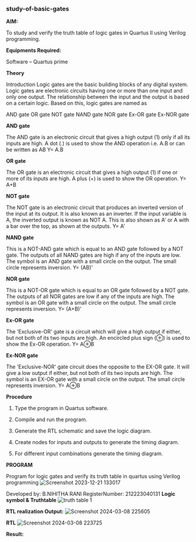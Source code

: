 ### study-of-basic-gates

**AIM:** 

To study and verify the truth table of logic gates in Quartus II using Verilog programming.

**Equipments Required:**

Software – Quartus prime 

**Theory**

Introduction Logic gates are the basic building blocks of any digital system. Logic gates are electronic circuits having one or more than one input and only one output. The relationship between the input and the output is based on a certain logic. Based on this, logic gates are named as

AND gate OR gate NOT gate NAND gate NOR gate Ex-OR gate Ex-NOR gate

**AND gate**
 
The AND gate is an electronic circuit that gives a high output (1) only if all its inputs are high. A dot (.) is used to show the AND operation i.e. A.B or can be written as AB
Y= A.B

**OR gate** 

The OR gate is an electronic circuit that gives a high output (1) if one or more of its inputs are high. A plus (+) is used to show the OR operation.
Y= A+B

**NOT gate**

The NOT gate is an electronic circuit that produces an inverted version of the input at its output. It is also known as an inverter. If the input variable is A, the inverted output is known as NOT A. This is also shown as A' or A with a bar over the top, as shown at the outputs.
Y= A'

**NAND gate**

This is a NOT-AND gate which is equal to an AND gate followed by a NOT gate. The outputs of all NAND gates are high if any of the inputs are low. The symbol is an AND gate with a small circle on the output. The small circle represents inversion.
Y= (AB)’

**NOR gate**

This is a NOT-OR gate which is equal to an OR gate followed by a NOT gate. The outputs of all NOR gates are low if any of the inputs are high. The symbol is an OR gate with a small circle on the output. The small circle represents inversion.
Y= (A+B)’

**Ex-OR gate**

The 'Exclusive-OR' gate is a circuit which will give a high output if either, but not both of its two inputs are high. An encircled plus sign (⊕) is used to show the Ex-OR operation.
Y= A⊕B

**Ex-NOR gate**

The 'Exclusive-NOR' gate circuit does the opposite to the EX-OR gate. It will give a low output if either, but not both of its two inputs are high. The symbol is an EX-OR gate with a small circle on the output. The small circle represents inversion.
Y= A⊕B

**Procedure** 

1.	Type the program in Quartus software.

2.	Compile and run the program.

3.	Generate the RTL schematic and save the logic diagram.

4.	Create nodes for inputs and outputs to generate the timing diagram.

5.	For different input combinations generate the timing diagram.


**PROGRAM**

Program for logic gates and verify its truth table in quartus using Verilog programming
![Screenshot 2023-12-21 133017](https://github.com/Kamal-Raj-A/Study-of-basic-digital-IC-s-and-verification-of-truth-tables-for-different-logic-gates-realization-/assets/145742556/7cb991e9-6cd4-4d5f-96f7-b0d40eb50bc2)

 Developed by: B.NIHITHA RANI
 RegisterNumber: 212223040131 
**Logic symbol & Truthtable**
![truth table 1](https://github.com/MOHAMEDRIDWAN/study-of-basic-gates/assets/146993368/41780ea8-1497-4759-8d5b-c3d5c46ec89e)

**RTL realization Output:** 
![Screenshot 2024-03-08 225605](https://github.com/MOHAMEDRIDWAN/study-of-basic-gates/assets/146993368/ff4b02bb-6244-4956-bf53-0e04b1630d3a)

**RTL**
![Screenshot 2024-03-08 223725](https://github.com/MOHAMEDRIDWAN/study-of-basic-gates/assets/146993368/4a41dc80-228c-4f8f-8b56-92ee4b94787f)

**Result:**


